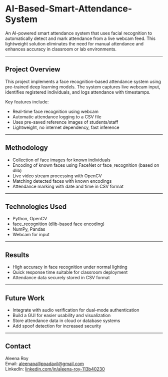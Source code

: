 # AI-Based-Smart-Attendance-System


An AI-powered smart attendance system that uses facial recognition to automatically detect and mark attendance from a live webcam feed. This lightweight solution eliminates the need for manual attendance and enhances accuracy in classroom or lab environments.

---

## Project Overview

This project implements a face recognition-based attendance system using pre-trained deep learning models. The system captures live webcam input, identifies registered individuals, and logs attendance with timestamps.

Key features include:

- Real-time face recognition using webcam  
- Automatic attendance logging to a CSV file  
- Uses pre-saved reference images of students/staff  
- Lightweight, no internet dependency, fast inference  

---

## Methodology

- Collection of face images for known individuals  
- Encoding of known faces using FaceNet or face_recognition (based on dlib)  
- Live video stream processing with OpenCV  
- Matching detected faces with known encodings  
- Attendance marking with date and time in CSV format  

---

## Technologies Used

- Python, OpenCV  
- face_recognition (dlib-based face encoding)  
- NumPy, Pandas  
- Webcam for input  

---

## Results

- High accuracy in face recognition under normal lighting  
- Quick response time suitable for classroom deployment  
- Attendance data securely stored in CSV format  

---

## Future Work

- Integrate with audio verification for dual-mode authentication  
- Build a GUI for easier usability and visualization  
- Store attendance data in cloud or database systems  
- Add spoof detection for increased security  

---

## Contact

Aleena Roy  
Email: aleenapallippadavil@gmail.com  
LinkedIn: [linkedin.com/in/aleena-roy-113b40230](https://www.linkedin.com/in/aleena-roy-113b40230)
